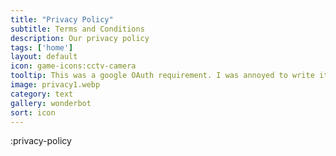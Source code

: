 ```yaml
---
title: "Privacy Policy"
subtitle: Terms and Conditions
description: Our privacy policy
tags: ['home']
layout: default
icon: game-icons:cctv-camera
tooltip: This was a google OAuth requirement. I was annoyed to write it, honestly, but then I remembered forms are fun.
image: privacy1.webp
category: text
gallery: wonderbot
sort: icon
---
```

:privacy-policy